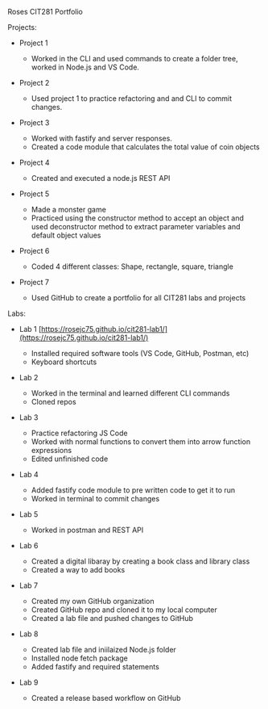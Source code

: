 Roses CIT281 Portfolio

Projects:

* Project 1
  * Worked in the CLI and used commands to create a folder tree, worked in Node.js and VS Code.


* Project 2
  * Used project 1 to practice refactoring and and CLI to commit changes.


* Project 3
  * Worked with fastify and server responses.
  * Created a code module that calculates the total value of coin objects


* Project 4
  * Created and executed a node.js REST API


* Project 5
  * Made a monster game
  * Practiced using the constructor method to accept an object and used deconstructor method to extract parameter variables and default object values

* Project 6
  * Coded 4 different classes: Shape, rectangle, square, triangle


* Project 7
  * Used GitHub to create a portfolio for all CIT281 labs and projects

Labs:

* Lab 1 [https://rosejc75.github.io/cit281-lab1/](https://rosejc75.github.io/cit281-lab1/)
  * Installed required software tools (VS Code, GitHub, Postman, etc)
  * Keyboard shortcuts


* Lab 2
  * Worked in the terminal and learned different CLI commands
  * Cloned repos


* Lab 3
  * Practice refactoring JS Code
  * Worked with normal functions to convert them into arrow function expressions
  * Edited unfinished code


* Lab 4
  * Added fastify code module to pre written code to get it to run
  * Worked in terminal to commit changes


* Lab 5
  * Worked in postman and REST API


* Lab 6 
  * Created a digital libaray by creating a book class and library class
  * Created a way to add books


* Lab 7
  * Created my own GitHub organization
  * Created GitHub repo and cloned it to my local computer
  * Created a lab file and pushed changes to GitHub


* Lab 8
  * Created lab file and iniilaized Node.js folder
  * Installed node fetch package
  * Added fastify and required statements


* Lab 9
  * Created a release based workflow on GitHub 







